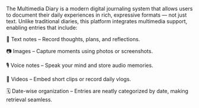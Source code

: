 The Multimedia Diary is a modern digital journaling system that allows users to document their daily experiences in rich, expressive formats — not just text. Unlike traditional diaries, this platform integrates multimedia support, enabling entries that include:

📝 Text notes – Record thoughts, plans, and reflections.

📷 Images – Capture moments using photos or screenshots.

🎙️ Voice notes – Speak your mind and store audio memories.

🎥 Videos – Embed short clips or record daily vlogs.

🗓️ Date-wise organization – Entries are neatly categorized by date, making retrieval seamless.